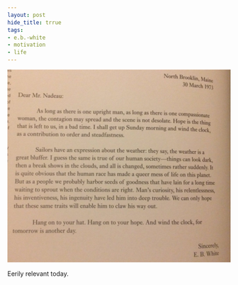 ```yaml
---
layout: post
hide_title: trrue
tags:
- e.b.-white
- motivation
- life
---
```

![](/tumblr_files/tumblr_ogdvg0ukYT1uxadqoo1_1280.jpg)  

Eerily relevant today.
